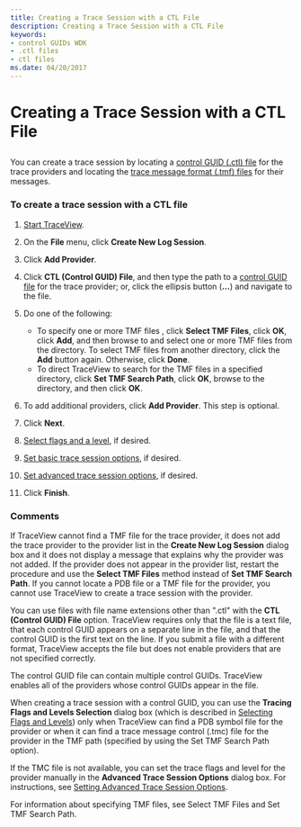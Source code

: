 ```yaml
---
title: Creating a Trace Session with a CTL File
description: Creating a Trace Session with a CTL File
keywords:
- control GUIDs WDK
- .ctl files
- ctl files
ms.date: 04/20/2017
---
```


# Creating a Trace Session with a CTL File


## <span id="ddk_create_a_trace_session_with_a_ctl_file_tools"></span><span id="DDK_CREATE_A_TRACE_SESSION_WITH_A_CTL_FILE_TOOLS"></span>


You can create a trace session by locating a [control GUID (.ctl) file](control-guid-file.md) for the trace providers and locating the [trace message format (.tmf) files](trace-message-format-file.md) for their messages.

### <span id="to_create_a_trace_session_with_a_ctl_file"></span><span id="TO_CREATE_A_TRACE_SESSION_WITH_A_CTL_FILE"></span>To create a trace session with a CTL file

1.  [Start TraceView](starting-and-exiting-traceview.md).

2.  On the **File** menu, click **Create New Log Session**.

3.  Click **Add Provider**.

4.  Click **CTL (Control GUID) File**, and then type the path to a [control GUID file](control-guid-file.md) for the trace provider; or, click the ellipsis button (**...**) and navigate to the file.

5.  Do one of the following:
    -   To specify one or more TMF files , click **Select TMF Files**, click **OK**, click **Add**, and then browse to and select one or more TMF files from the directory. To select TMF files from another directory, click the **Add** button again. Otherwise, click **Done**.
    -   To direct TraceView to search for the TMF files in a specified directory, click **Set TMF Search Path**, click **OK**, browse to the directory, and then click **OK**.

6.  To add additional providers, click **Add Provider**. This step is optional.

7.  Click **Next**.

8.  [Select flags and a level](selecting-flags-and-levels.md), if desired.

9.  [Set basic trace session options](setting-basic-trace-session-options.md), if desired.

10. [Set advanced trace session options](setting-advanced-trace-session-options.md), if desired.

11. Click **Finish**.

### <span id="comments"></span><span id="COMMENTS"></span>Comments

If TraceView cannot find a TMF file for the trace provider, it does not add the trace provider to the provider list in the **Create New Log Session** dialog box and it does not display a message that explains why the provider was not added. If the provider does not appear in the provider list, restart the procedure and use the **Select TMF Files** method instead of **Set TMF Search Path**. If you cannot locate a PDB file or a TMF file for the provider, you cannot use TraceView to create a trace session with the provider.

You can use files with file name extensions other than ".ctl" with the **CTL (Control GUID) File** option. TraceView requires only that the file is a text file, that each control GUID appears on a separate line in the file, and that the control GUID is the first text on the line. If you submit a file with a different format, TraceView accepts the file but does not enable providers that are not specified correctly.

The control GUID file can contain multiple control GUIDs. TraceView enables all of the providers whose control GUIDs appear in the file.

When creating a trace session with a control GUID, you can use the **Tracing Flags and Levels Selection** dialog box (which is described in [Selecting Flags and Levels](selecting-flags-and-levels.md)) only when TraceView can find a PDB symbol file for the provider or when it can find a trace message control (.tmc) file for the provider in the TMF path (specified by using the Set TMF Search Path option).

If the TMC file is not available, you can set the trace flags and level for the provider manually in the **Advanced Trace Session Options** dialog box. For instructions, see [Setting Advanced Trace Session Options](setting-advanced-trace-session-options.md).

For information about specifying TMF files, see Select TMF Files and Set TMF Search Path.

 

 






